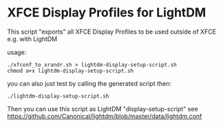 # XFCE Display Profiles for LightDM

This script "exports" all XFCE Display Profiles to be used outside of XFCE e.g. with LightDM

usage:
```
./xfconf_to_xrandr.sh > lightdm-display-setup-script.sh
chmod a+x lightdm-display-setup-script.sh
```

you can also just test by calling the generated script then:
```
./lightdm-display-setup-script.sh
```

Then you can use this script as LightDM "display-setup-script"
see https://github.com/Canonical/lightdm/blob/master/data/lightdm.conf
